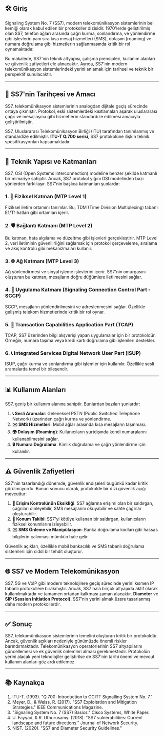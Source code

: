 ## 🛠️ Giriş
Signaling System No. 7 (SS7), modern telekomünikasyon sistemlerinin bel kemiği olarak kabul edilen bir protokoller dizisidir. 1970'lerde geliştirilmiş olan SS7, telefon ağları arasında çağrı kurma, sonlandırma, ve yönlendirme gibi işlevlerin yanı sıra kısa mesaj hizmetleri (SMS), dolaşım (roaming) ve numara doğrulama gibi hizmetlerin sağlanmasında kritik bir rol oynamaktadır.

Bu makalede, SS7'nin teknik altyapısı, çalışma prensipleri, kullanım alanları ve güvenlik zafiyetleri ele alınacaktır. Ayrıca, SS7'nin modern telekomünikasyon sistemlerindeki yerini anlamak için tarihsel ve teknik bir perspektif sunulacaktır.

---

## 📜 SS7'nin Tarihçesi ve Amacı
SS7, telekomünikasyon sistemlerinin analogdan dijitale geçiş sürecinde ortaya çıkmıştır. Protokol, eski sistemlerdeki kısıtlamaları aşarak uluslararası çağrı ve mesajlaşma gibi hizmetlerin standardize edilmesi amacıyla geliştirilmiştir. 

SS7, Uluslararası Telekomünikasyon Birliği (ITU) tarafından tanımlanmış ve standardize edilmiştir. **ITU-T Q.700 serisi**, SS7 protokolüne ilişkin teknik spesifikasyonları kapsamaktadır.

---

## 🧩 Teknik Yapısı ve Katmanları
SS7, OSI (Open Systems Interconnection) modeline benzer şekilde katmanlı bir mimariye sahiptir. Ancak, SS7 protokol yığını OSI modelinden bazı yönlerden farklılaşır. SS7'nin başlıca katmanları şunlardır:

### 1. 📶 Fiziksel Katman (MTP Level 1)
Fiziksel iletim ortamını tanımlar. Bu, TDM (Time Division Multiplexing) tabanlı E1/T1 hatları gibi ortamları içerir.

### 2. 🛡️ Bağlantı Katmanı (MTP Level 2)
Bu katman, hata algılama ve düzeltme gibi işlevleri gerçekleştirir. MTP Level 2, veri iletiminin güvenilirliğini sağlamak için protokol çerçeveleme, sıralama ve akış kontrolü gibi mekanizmaları kullanır.

### 3. 🌐 Ağ Katmanı (MTP Level 3)
Ağ yönlendirmesi ve sinyal işleme işlevlerini içerir. SS7'nin omurgasını oluşturan bu katman, mesajların doğru düğümlere iletilmesini sağlar.

### 4. 🔗 Uygulama Katmanı (Signaling Connection Control Part - SCCP)
SCCP, mesajların yönlendirilmesini ve adreslenmesini sağlar. Özellikle gelişmiş telekom hizmetlerinde kritik bir rol oynar.

### 5. 🔄 Transaction Capabilities Application Part (TCAP)
TCAP, SS7 üzerinden bilgi alışverişi yapan uygulamalar için bir protokoldür. Örneğin, numara taşıma veya kredi kartı doğrulama gibi işlemleri destekler.

### 6. 📞 Integrated Services Digital Network User Part (ISUP)
ISUP, çağrı kurma ve sonlandırma gibi işlemler için kullanılır. Özellikle sesli aramalarda temel bir bileşendir.

---

## 📊 Kullanım Alanları
SS7, geniş bir kullanım alanına sahiptir. Bunlardan bazıları şunlardır:

1. **📞 Sesli Aramalar**: Geleneksel PSTN (Public Switched Telephone Network) üzerinden çağrı kurma ve yönlendirme.
2. **✉️ SMS Hizmetleri**: Mobil ağlar arasında kısa mesajların taşınması.
3. **🌍 Dolaşım (Roaming)**: Kullanıcıların yurtdışında kendi numaralarını kullanabilmesini sağlar.
4. **🔒 Numara Doğrulama**: Kimlik doğrulama ve çağrı yönlendirme için kullanılır.

---

## ⚠️ Güvenlik Zafiyetleri
SS7'nin tasarlandığı dönemde, güvenlik endişeleri bugünkü kadar kritik görülmüyordu. Bunun sonucu olarak, protokolde bir dizi güvenlik açığı mevcuttur:

1. **🚫 Erişim Kontrolünün Eksikliği**: SS7 ağlarına erişimi olan bir saldırgan, çağrıları dinleyebilir, SMS mesajlarını okuyabilir ve sahte çağrılar oluşturabilir.
2. **📍 Konum Takibi**: SS7'yi kötüye kullanan bir saldırgan, kullanıcıların fiziksel konumlarını izleyebilir.
3. **✉️ SMS Önleme ve Manipülasyon**: Banka doğrulama kodları gibi hassas bilgilerin çalınması mümkün hale gelir.

Güvenlik açıkları, özellikle mobil bankacılık ve SMS tabanlı doğrulama sistemleri için ciddi bir tehdit oluşturur.

---

## 🌐 SS7 ve Modern Telekomünikasyon
SS7, 5G ve VoIP gibi modern teknolojilere geçiş sürecinde yerini kısmen IP tabanlı protokollere bırakmıştır. Ancak, SS7 hala birçok altyapıda aktif olarak kullanılmaktadır ve tamamen ortadan kalkması zaman alacaktır. **Diameter** ve **SIP (Session Initiation Protocol)**, SS7'nin yerini almak üzere tasarlanmış daha modern protokollerdir.

---

## ✅ Sonuç
SS7, telekomünikasyon sistemlerinin temelini oluşturan kritik bir protokoldür. Ancak, güvenlik açıkları nedeniyle günümüzde önemli riskler barındırmaktadır. Telekomünikasyon operatörlerinin SS7 altyapılarını güncellemesi ve ek güvenlik önlemleri alması gerekmektedir. Protokolün yerini alacak yeni teknolojiler geliştirilse de SS7'nin tarihi önemi ve mevcut kullanım alanları göz ardı edilemez.

---

## 📚 Kaynakça

1. ITU-T. (1993). "Q.700: Introduction to CCITT Signalling System No. 7."
2. Meyer, D., & Weiss, R. (2017). "SS7 Exploitation and Mitigation Strategies." IEEE Communications Magazine.
3. "Signaling System No. 7 (SS7) Basics." Cisco Systems, White Paper.
4. U. Fayyad, & R. Uthurusamy. (2018). "SS7 vulnerabilities: Current landscape and future directions." Journal of Network Security.
5. NIST. (2020). "SS7 and Diameter Security Guidelines."

